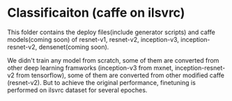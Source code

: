 # Classificaiton (caffe on ilsvrc)

This folder contains the deploy files(include generator scripts) and caffe models(coming soon) of resnet-v1, resnet-v2, inception-v3, inception-resnet-v2, densenet(coming soon).

We didn't train any model from scratch, some of them are converted from other deep learning framworks (inception-v3 from mxnet, inception-resnet-v2 from tensorflow), some of them are converted from other modified caffe (resnet-v2). But to achieve the original performance, finetuning is performed on ilsvrc dataset for several epoches. 
